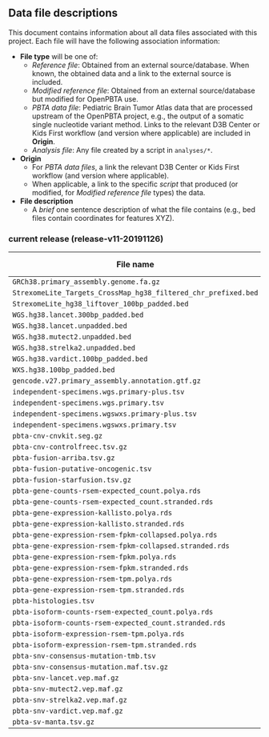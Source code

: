 ## Data file descriptions

This document contains information about all data files associated with this project. Each file will have the following association information:

+ **File type** will be one of:
	+ *Reference file*: Obtained from an external source/database. When known, the obtained data and a link to the external source is included.
	+ *Modified reference file*: Obtained from an external source/database but modified for OpenPBTA use. 
	+ *PBTA data file*: Pediatric Brain Tumor Atlas data that are processed upstream of the OpenPBTA project, e.g., the output of a somatic single nucleotide variant method. Links to the relevant D3B Center or Kids First workflow (and version where applicable) are included in **Origin**.
	+ *Analysis file*: Any file created by a script in `analyses/*`. 
+ **Origin**
	+ For _PBTA data files_, a link the relevant D3B Center or Kids First workflow (and version where applicable).
	+ When applicable, a link to the specific *script* that produced (or modified, for *Modified reference file* types) the data.
+ **File description**
	+ A *brief* one sentence description of what the file contains (e.g., bed files contain coordinates for features XYZ).



### current release (release-v11-20191126)

| **File name** |  **File Type** | **Origin** | **File Description** |
|---------------|----------------|------------------------|-----------------------|
|`GRCh38.primary_assembly.genome.fa.gz` | | |  |
|`StrexomeLite_Targets_CrossMap_hg38_filtered_chr_prefixed.bed` | | |
|`StrexomeLite_hg38_liftover_100bp_padded.bed`| | |
|`WGS.hg38.lancet.300bp_padded.bed` | | |
|`WGS.hg38.lancet.unpadded.bed` | | |
|`WGS.hg38.mutect2.unpadded.bed` | | |
|`WGS.hg38.strelka2.unpadded.bed` | ||
|`WGS.hg38.vardict.100bp_padded.bed` | ||
|`WXS.hg38.100bp_padded.bed` | ||
|`gencode.v27.primary_assembly.annotation.gtf.gz` | ||
|`independent-specimens.wgs.primary-plus.tsv` | ||
|`independent-specimens.wgs.primary.tsv` | ||
|`independent-specimens.wgswxs.primary-plus.tsv` | ||
|`independent-specimens.wgswxs.primary.tsv` | ||
|`pbta-cnv-cnvkit.seg.gz` | ||
|`pbta-cnv-controlfreec.tsv.gz` | ||
|`pbta-fusion-arriba.tsv.gz` | ||
|`pbta-fusion-putative-oncogenic.tsv` | ||
|`pbta-fusion-starfusion.tsv.gz` | ||
|`pbta-gene-counts-rsem-expected_count.polya.rds` | ||
|`pbta-gene-counts-rsem-expected_count.stranded.rds` || |
|`pbta-gene-expression-kallisto.polya.rds` | ||
|`pbta-gene-expression-kallisto.stranded.rds` || |
|`pbta-gene-expression-rsem-fpkm-collapsed.polya.rds` | ||
|`pbta-gene-expression-rsem-fpkm-collapsed.stranded.rds` || |
|`pbta-gene-expression-rsem-fpkm.polya.rds` | ||
|`pbta-gene-expression-rsem-fpkm.stranded.rds` || |
|`pbta-gene-expression-rsem-tpm.polya.rds` | ||
|`pbta-gene-expression-rsem-tpm.stranded.rds` || |
|`pbta-histologies.tsv` | ||
|`pbta-isoform-counts-rsem-expected_count.polya.rds` | ||
|`pbta-isoform-counts-rsem-expected_count.stranded.rds` || |
|`pbta-isoform-expression-rsem-tpm.polya.rds` | ||
|`pbta-isoform-expression-rsem-tpm.stranded.rds` || |
|`pbta-snv-consensus-mutation-tmb.tsv` | ||
|`pbta-snv-consensus-mutation.maf.tsv.gz` || |
|`pbta-snv-lancet.vep.maf.gz` | ||
|`pbta-snv-mutect2.vep.maf.gz` | ||
|`pbta-snv-strelka2.vep.maf.gz` | ||
|`pbta-snv-vardict.vep.maf.gz` | ||
|`pbta-sv-manta.tsv.gz`| ||
